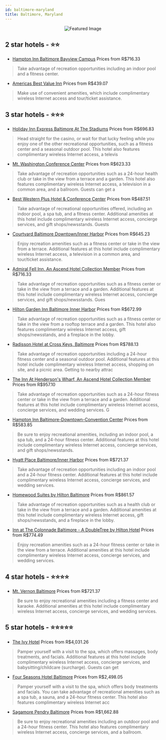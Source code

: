 ```yaml
---
id: baltimore-maryland
title: Baltimore, Maryland
---
```


<center><img src="https://i.travelapi.com/hotels/1000000/30000/23100/23043/7e6f8155_z.jpg" alt="Featured Image" /></center>


##  2 star hotels - ⭐️⭐️

-    [Hampton Inn Baltimore Bayview Campus](https://us.hurb.com/hotels/baltimore/hampton-inn-baltimore-bayview-campus-JNP-JP02855L?cmp=18055) Prices from R$716.33
   > Take advantage of recreation opportunities including an indoor pool and a fitness center.
-    [Americas Best Value Inn](https://us.hurb.com/hotels/baltimore/americas-best-value-inn-JNP-JP973737?cmp=18055) Prices from R$439.07
   > Make use of convenient amenities, which include complimentary wireless Internet access and tour/ticket assistance.

##  3 star hotels - ⭐️⭐️⭐️

-    [Holiday Inn Express Baltimore At The Stadiums](https://us.hurb.com/hotels/baltimore/holiday-inn-express-baltimore-at-the-stadiums-JNP-JP038968?cmp=18055) Prices from R$696.83
   > Head straight for the casino, or wait for that lucky feeling while you enjoy one of the other recreational opportunities, such as a fitness center and a seasonal outdoor pool. This hotel also features complimentary wireless Internet access, a televis
-    [Mt. Washington Conference Center](https://us.hurb.com/hotels/baltimore/mt-washington-conference-center-JNP-JP185854?cmp=18055) Prices from R$623.33
   > Take advantage of recreation opportunities such as a 24-hour health club or take in the view from a terrace and a garden. This hotel also features complimentary wireless Internet access, a television in a common area, and a ballroom. Guests can get a
-    [Best Western Plus Hotel & Conference Center](https://us.hurb.com/hotels/baltimore/best-western-plus-hotel-conference-center-JNP-JP270629?cmp=18055) Prices from R$487.51
   > Take advantage of recreational opportunities offered, including an indoor pool, a spa tub, and a fitness center. Additional amenities at this hotel include complimentary wireless Internet access, concierge services, and gift shops/newsstands. Guests 
-    [Courtyard Baltimore Downtown/Inner Harbor](https://us.hurb.com/hotels/baltimore/courtyard-baltimore-downtown-inner-harbor-JNP-JP169475?cmp=18055) Prices from R$645.23
   > Enjoy recreation amenities such as a fitness center or take in the view from a terrace. Additional features at this hotel include complimentary wireless Internet access, a television in a common area, and tour/ticket assistance.
-    [Admiral Fell Inn, An Ascend Hotel Collection Member](https://us.hurb.com/hotels/baltimore/admiral-fell-inn-an-ascend-hotel-collection-member-JNP-JP065109?cmp=18055) Prices from R$716.33
   > Take advantage of recreation opportunities such as a fitness center or take in the view from a terrace and a garden. Additional features at this hotel include complimentary wireless Internet access, concierge services, and gift shops/newsstands. Gues
-    [Hilton Garden Inn Baltimore Inner Harbor](https://us.hurb.com/hotels/baltimore/hilton-garden-inn-baltimore-inner-harbor-JNP-JP779302?cmp=18055) Prices from R$672.99
   > Take advantage of recreation opportunities such as a fitness center or take in the view from a rooftop terrace and a garden. This hotel also features complimentary wireless Internet access, gift shops/newsstands, and a fireplace in the lobby.
-    [Radisson Hotel at Cross Keys, Baltimore](https://us.hurb.com/hotels/baltimore/radisson-hotel-at-cross-keys-baltimore-JNP-JP095176?cmp=18055) Prices from R$788.13
   > Take advantage of recreation opportunities including a 24-hour fitness center and a seasonal outdoor pool. Additional features at this hotel include complimentary wireless Internet access, shopping on site, and a picnic area. Getting to nearby attrac
-    [The Inn At Henderson's Wharf, An Ascend Hotel Collection Member](https://us.hurb.com/hotels/baltimore/the-inn-at-henderson-s-wharf-an-ascend-hotel-collection-member-JNP-JP233569?cmp=18055) Prices from R$957.10
   > Take advantage of recreation opportunities such as a 24-hour fitness center or take in the view from a terrace and a garden. Additional features at this hotel include complimentary wireless Internet access, concierge services, and wedding services. G
-    [Hampton Inn Baltimore-Downtown-Convention Center](https://us.hurb.com/hotels/baltimore/hampton-inn-baltimore-downtown-convention-center-JNP-JP088221?cmp=18055) Prices from R$583.85
   > Be sure to enjoy recreational amenities, including an indoor pool, a spa tub, and a 24-hour fitness center. Additional features at this hotel include complimentary wireless Internet access, concierge services, and gift shops/newsstands.
-    [Hyatt Place Baltimore/Inner Harbor](https://us.hurb.com/hotels/baltimore/hyatt-place-baltimore-inner-harbor-JNP-JP795569?cmp=18055) Prices from R$721.37
   > Take advantage of recreation opportunities including an indoor pool and a 24-hour fitness center. Additional features at this hotel include complimentary wireless Internet access, concierge services, and wedding services.
-    [Homewood Suites by Hilton Baltimore](https://us.hurb.com/hotels/baltimore/homewood-suites-by-hilton-baltimore-JNP-JP204632?cmp=18055) Prices from R$861.57
   > Take advantage of recreation opportunities such as a health club or take in the view from a terrace and a garden. Additional amenities at this hotel include complimentary wireless Internet access, gift shops/newsstands, and a fireplace in the lobby.
-    [Inn at The Colonnade Baltimore - A DoubleTree by Hilton Hotel](https://us.hurb.com/hotels/baltimore/inn-at-the-colonnade-baltimore-a-doubletree-by-hilton-hotel-JNP-JP401671?cmp=18055) Prices from R$774.49
   > Enjoy recreation amenities such as a 24-hour fitness center or take in the view from a terrace. Additional amenities at this hotel include complimentary wireless Internet access, concierge services, and wedding services.

##  4 star hotels - ⭐️⭐️⭐️⭐️

-    [Mt. Vernon Baltimore](https://us.hurb.com/hotels/baltimore/mt-vernon-baltimore-JNP-JP482542?cmp=18055) Prices from R$721.37
   > Be sure to enjoy recreational amenities including a fitness center and karaoke. Additional amenities at this hotel include complimentary wireless Internet access, concierge services, and wedding services.

##  5 star hotels - ⭐️⭐️⭐️⭐️⭐️

-    [The Ivy Hotel](https://us.hurb.com/hotels/baltimore/the-ivy-hotel-JNP-JP583312?cmp=18055) Prices from R$4,031.26
   > Pamper yourself with a visit to the spa, which offers massages, body treatments, and facials. Additional features at this hotel include complimentary wireless Internet access, concierge services, and babysitting/childcare (surcharge). Guests can get 
-    [Four Seasons Hotel Baltimore](https://us.hurb.com/hotels/baltimore/four-seasons-hotel-baltimore-JNP-JP170053?cmp=18055) Prices from R$2,498.05
   > Pamper yourself with a visit to the spa, which offers body treatments and facials. You can take advantage of recreational amenities such as a spa tub, a sauna, and a 24-hour fitness center. This hotel also features complimentary wireless Internet acc
-    [Sagamore Pendry Baltimore](https://us.hurb.com/hotels/baltimore/sagamore-pendry-baltimore-JNP-JP03220J?cmp=18055) Prices from R$1,662.88
   > Be sure to enjoy recreational amenities including an outdoor pool and a 24-hour fitness center. This hotel also features complimentary wireless Internet access, concierge services, and a ballroom.
